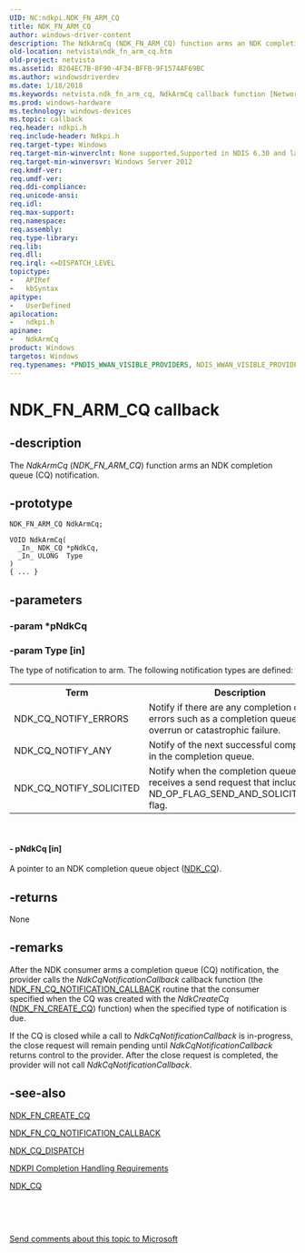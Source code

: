 ```yaml
---
UID: NC:ndkpi.NDK_FN_ARM_CQ
title: NDK_FN_ARM_CQ
author: windows-driver-content
description: The NdkArmCq (NDK_FN_ARM_CQ) function arms an NDK completion queue (CQ) notification.
old-location: netvista\ndk_fn_arm_cq.htm
old-project: netvista
ms.assetid: 8204EC7B-8F90-4F34-BFFB-9F1574AF69BC
ms.author: windowsdriverdev
ms.date: 1/18/2018
ms.keywords: netvista.ndk_fn_arm_cq, NdkArmCq callback function [Network Drivers Starting with Windows Vista], NdkArmCq, NDK_FN_ARM_CQ, NDK_FN_ARM_CQ, ndkpi/NdkArmCq
ms.prod: windows-hardware
ms.technology: windows-devices
ms.topic: callback
req.header: ndkpi.h
req.include-header: Ndkpi.h
req.target-type: Windows
req.target-min-winverclnt: None supported,Supported in NDIS 6.30 and later.
req.target-min-winversvr: Windows Server 2012
req.kmdf-ver: 
req.umdf-ver: 
req.ddi-compliance: 
req.unicode-ansi: 
req.idl: 
req.max-support: 
req.namespace: 
req.assembly: 
req.type-library: 
req.lib: 
req.dll: 
req.irql: <=DISPATCH_LEVEL
topictype: 
-	APIRef
-	kbSyntax
apitype: 
-	UserDefined
apilocation: 
-	ndkpi.h
apiname: 
-	NdkArmCq
product: Windows
targetos: Windows
req.typenames: *PNDIS_WWAN_VISIBLE_PROVIDERS, NDIS_WWAN_VISIBLE_PROVIDERS
---
```


# NDK_FN_ARM_CQ callback


## -description


The <i>NdkArmCq</i> (<i>NDK_FN_ARM_CQ</i>) function arms an NDK completion queue (CQ) notification. 


## -prototype


````
NDK_FN_ARM_CQ NdkArmCq;

VOID NdkArmCq(
  _In_ NDK_CQ *pNdkCq,
  _In_ ULONG  Type
)
{ ... }
````


## -parameters




### -param *pNdkCq



### -param Type [in]

The type of notification to arm. The following notification types are defined:


<table>
<tr>
<th>Term</th>
<th>Description</th>
</tr>
<tr>
<td width="40%">
<a id="NDK_CQ_NOTIFY_ERRORS"></a><a id="ndk_cq_notify_errors"></a>NDK_CQ_NOTIFY_ERRORS

</td>
<td width="60%">
Notify if there are any completion queue errors such as a completion queue overrun or catastrophic failure.

</td>
</tr>
<tr>
<td width="40%">
<a id="NDK_CQ_NOTIFY_ANY"></a><a id="ndk_cq_notify_any"></a>NDK_CQ_NOTIFY_ANY

</td>
<td width="60%">
Notify of the next successful completion in the completion queue.

</td>
</tr>
<tr>
<td width="40%">
<a id="NDK_CQ_NOTIFY_SOLICITED"></a><a id="ndk_cq_notify_solicited"></a>NDK_CQ_NOTIFY_SOLICITED

</td>
<td width="60%">
Notify when the completion queue receives a send request that includes the ND_OP_FLAG_SEND_AND_SOLICIT_EVENT flag.

</td>
</tr>
</table> 


#### - pNdkCq [in]

A pointer to an NDK completion queue object (<a href="..\ndkpi\ns-ndkpi-_ndk_cq.md">NDK_CQ</a>).



## -returns


None



## -remarks


After the NDK consumer arms a completion queue (CQ) notification, the provider calls the <i>NdkCqNotificationCallback</i> callback function (the <a href="..\ndkpi\nc-ndkpi-ndk_fn_cq_notification_callback.md">NDK_FN_CQ_NOTIFICATION_CALLBACK</a> routine that the consumer  specified when the CQ was created with the <i>NdkCreateCq</i> (<a href="..\ndkpi\nc-ndkpi-ndk_fn_create_cq.md">NDK_FN_CREATE_CQ</a>) function) when the specified type of notification is due.

If the CQ is closed while a call to <i>NdkCqNotificationCallback</i> is in-progress, the close request will remain pending until <i>NdkCqNotificationCallback</i> returns control  to the provider. After the close request is completed, the provider will not call  <i>NdkCqNotificationCallback</i>.



## -see-also

<a href="..\ndkpi\nc-ndkpi-ndk_fn_create_cq.md">NDK_FN_CREATE_CQ</a>

<a href="..\ndkpi\nc-ndkpi-ndk_fn_cq_notification_callback.md">NDK_FN_CQ_NOTIFICATION_CALLBACK</a>

<a href="..\ndkpi\ns-ndkpi-_ndk_cq_dispatch.md">NDK_CQ_DISPATCH</a>

<a href="https://msdn.microsoft.com/87150E2F-64F2-4EAB-A8B3-8E77622BE36C">NDKPI Completion Handling Requirements</a>

<a href="..\ndkpi\ns-ndkpi-_ndk_cq.md">NDK_CQ</a>

 

 

<a href="mailto:wsddocfb@microsoft.com?subject=Documentation%20feedback [netvista\netvista]:%20NDK_FN_ARM_CQ callback function%20 RELEASE:%20(1/18/2018)&amp;body=%0A%0APRIVACY STATEMENT%0A%0AWe use your feedback to improve the documentation. We don't use your email address for any other purpose, and we'll remove your email address from our system after the issue that you're reporting is fixed. While we're working to fix this issue, we might send you an email message to ask for more info. Later, we might also send you an email message to let you know that we've addressed your feedback.%0A%0AFor more info about Microsoft's privacy policy, see http://privacy.microsoft.com/en-us/default.aspx." title="Send comments about this topic to Microsoft">Send comments about this topic to Microsoft</a>

